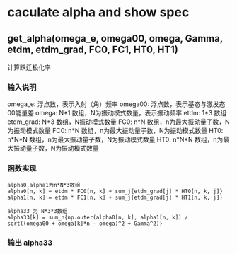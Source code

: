 # caculate alpha and show spec
## get_alpha(omega_e, omega00, omega, Gamma, etdm, etdm_grad, FC0, FC1, HT0, HT1)
计算跃迁极化率
### 输入说明
omega_e: 浮点数，表示入射（角）频率
omega00: 浮点数，表示基态与激发态00能量差
omega: N\*1 数组，N为振动模式数量，表示振动频率
etdm: 1\*3 数组
etdm_grad: N\*3 数组，N振动模式数量
FC0: n\*N 数组，n为最大振动量子数，N为振动模式数量
FC0: n\*N 数组，n为最大振动量子数，N为振动模式数量
HT0: n\*N\*N 数组，n为最大振动量子数，N为振动模式数量
HT0: n\*N\*N 数组，n为最大振动量子数，N为振动模式数量
### 函数实现
```
alpha0,alpha1为n*N*3数组 
alpha0[n, k] = etdm * FC0[n, k] + sum_j{etdm_grad[j] * HT0[n, k, j]}
alpha1[n, k] = etdm * FC1[n, k] + sum_j{etdm_grad[j] * HT1[n, k, j]}

alpha33 为 N*3*3数组
alpha33[k] = sum_n{np.outer(alpha0[n, k], alpha1[n, k]) / sqrt((omega00 + omega[k]*n - omega)^2 + Gamma^2)}

```
### 输出 alpha33

